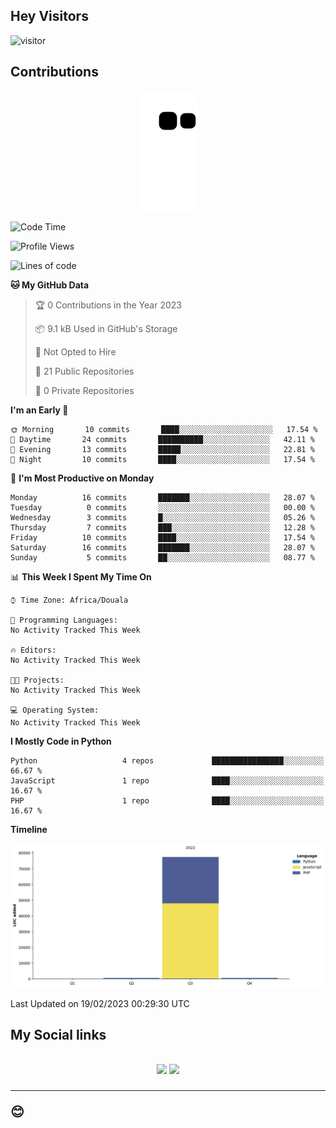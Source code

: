 ## Hey Visitors
![visitor](https://profile-counter.glitch.me/Fotsingboris/count.svg)

## Contributions
<p align="center">
  <img src="https://raw.githubusercontent.com/Fotsingboris/Fotsingboris/output/github-contribution-grid-snake.svg" />
</p>

<!--START_SECTION:waka-->
![Code Time](http://img.shields.io/badge/Code%20Time-179%20hrs%201%20min-blue)

![Profile Views](http://img.shields.io/badge/Profile%20Views-0-blue)

![Lines of code](https://img.shields.io/badge/From%20Hello%20World%20I%27ve%20Written-78%20Thousand%20lines%20of%20code-blue)

**🐱 My GitHub Data** 

> 🏆 0 Contributions in the Year 2023
 > 
> 📦 9.1 kB Used in GitHub's Storage 
 > 
> 🚫 Not Opted to Hire
 > 
> 📜 21 Public Repositories 
 > 
> 🔑 0 Private Repositories  
 > 
**I'm an Early 🐤** 

```text
🌞 Morning       10 commits       ████░░░░░░░░░░░░░░░░░░░░░   17.54 % 
🌆 Daytime       24 commits       ██████████░░░░░░░░░░░░░░░   42.11 % 
🌃 Evening       13 commits       █████░░░░░░░░░░░░░░░░░░░░   22.81 % 
🌙 Night         10 commits       ████░░░░░░░░░░░░░░░░░░░░░   17.54 % 

```
📅 **I'm Most Productive on Monday** 

```text
Monday          16 commits       ███████░░░░░░░░░░░░░░░░░░   28.07 % 
Tuesday          0 commits       ░░░░░░░░░░░░░░░░░░░░░░░░░   00.00 % 
Wednesday        3 commits       █░░░░░░░░░░░░░░░░░░░░░░░░   05.26 % 
Thursday         7 commits       ███░░░░░░░░░░░░░░░░░░░░░░   12.28 % 
Friday          10 commits       ████░░░░░░░░░░░░░░░░░░░░░   17.54 % 
Saturday        16 commits       ███████░░░░░░░░░░░░░░░░░░   28.07 % 
Sunday           5 commits       ██░░░░░░░░░░░░░░░░░░░░░░░   08.77 % 

```


📊 **This Week I Spent My Time On** 

```text
⌚︎ Time Zone: Africa/Douala

💬 Programming Languages: 
No Activity Tracked This Week

🔥 Editors: 
No Activity Tracked This Week

🐱‍💻 Projects: 
No Activity Tracked This Week

💻 Operating System: 
No Activity Tracked This Week

```

**I Mostly Code in Python** 

```text
Python                   4 repos             ████████████████░░░░░░░░░   66.67 % 
JavaScript               1 repo              ████░░░░░░░░░░░░░░░░░░░░░   16.67 % 
PHP                      1 repo              ████░░░░░░░░░░░░░░░░░░░░░   16.67 % 

```


**Timeline**

![Chart not found](https://raw.githubusercontent.com/Fotsingboris/Fotsingboris/main/charts/bar_graph.png) 


 Last Updated on 19/02/2023 00:29:30 UTC
<!--END_SECTION:waka-->

<h2>My Social links <h2>
<p align="center">
   <a href="https://linkedin.com/in/Fotsingboris-Mathieu"><img src="https://img.shields.io/badge/linkedin-%230077B5.svg?style=for-the-badge&logo=linkedin&logoColor=white"></a>
   <a href="https://instagram.com/Fotsingboris"><img src="https://img.shields.io/badge/instagram-%23E4405F.svg?style=for-the-badge&logo=Instagram&logoColor=white"></a>
  </p>
<hr>
😊
